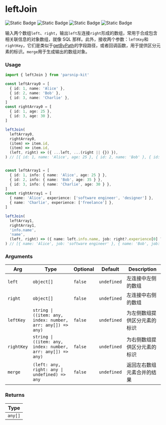 # leftJoin
![Static Badge](https://img.shields.io/badge/Statement%20Coverage-100.00%-brightgreen) ![Static Badge](https://img.shields.io/badge/Branch%20Coverage-100.00%-brightgreen) ![Static Badge](https://img.shields.io/badge/Function%20Coverage-100.00%-brightgreen) ![Static Badge](https://img.shields.io/badge/Line%20Coverage-100.00%-brightgreen)
      
输入两个数组`left`、`right`，输出`left`左连接`right`形成的数组，常用于合成包含相关联信息的对象数组，就像 SQL 那样。此外，接收两个参数：`leftKey`和`rightKey`，它们是类似于[getByPath](../object/getByPath)的字段路径，或者回调函数，用于提供区分元素的标识。`merge`用于生成输出的数组对象。

### Usage

```ts
import { leftJoin } from 'parsnip-kit'

const leftArray0 = [
  { id: 1, name: 'Alice' },
  { id: 2, name: 'Bob' },
  { id: 3, name: 'Charlie' },
]
const rightArray0 = [
  { id: 1, age: 25 },
  { id: 3, age: 30 },
]

leftJoin(
  leftArray0,
  rightArray0,
  (item) => item.id,
  (item) => item.id,
  (left, right) => ({ ...left, ...(right || {}) }),
) // [{ id: 1, name: 'Alice', age: 25 }, { id: 2, name: 'Bob' }, { id: 3, name: 'Charlie', age: 30 }]


const leftArray1 = [
  { id: 1, info: { name: 'Alice', age: 25 } },
  { id: 2, info: { name: 'Bob', age: 35 } },
  { id: 3, info: { name: 'Charlie', age: 30 } },
]
const rightArray1 = [
  { name: 'Alice', experience: ['software engineer', 'designer'] },
  { name: 'Charlie', experience: ['freelance'] },
]

leftJoin(
  leftArray1,
  rightArray1,
  'info.name',
  'name',
  (left, right) => ({ name: left.info.name, job: right?.experience[0] ?? null }),
) // [{ name: 'Alice', job: 'software engineer' }, { name: 'Bob', job: null }, { name: 'Charlie', job: 'freelance' }]

```

      
### Arguments
      
| Arg | Type | Optional | Default | Description |
| --- | --- | --- | --- | --- |
| `left` | `object[]` | `false` | `undefined` | 左连接中左侧的数组  |
| `right` | `object[]` | `false` | `undefined` | 左连接中右侧的数组  |
| `leftKey` | `string \| ((item: any, index: number, arr: any[]) => any)` | `false` | `undefined` | 为左侧数组提供区分元素的标识  |
| `rightKey` | `string \| ((item: any, index: number, arr: any[]) => any)` | `false` | `undefined` | 为右侧数组提供区分元素的标识  |
| `merge` | `(left: any, right: any \| undefined) => any` | `false` | `undefined` | 返回左右数组元素合并的结果  |
      
### Returns

| Type |
| ---  |
| `any[]`  |
